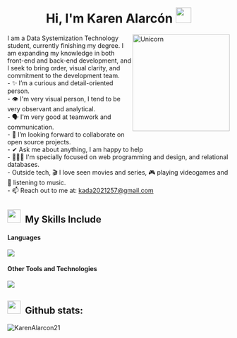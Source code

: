<h1 align="center">Hi, I'm Karen Alarcón <img src="https://media.giphy.com/media/hvRJCLFzcasrR4ia7z/giphy.gif" width="35"></h1>
<img align="right" width=220px alt="Unicorn" src="https://media0.giphy.com/media/v1.Y2lkPTc5MGI3NjExYnphamQwZHhyNXU2NGdyN3UyZzRxZ3p6dW9qdnJ0NzZjcDV5MXE3cCZlcD12MV9pbnRlcm5hbF9naWZfYnlfaWQmY3Q9Zw/VbnUQpnihPSIgIXuZv/giphy.gif"/>
I am a Data Systemization Technology student, currently finishing my degree. I am expanding my knowledge in both front-end and back-end development, and I seek to bring order, visual clarity, and commitment to the development team.<br>
- ✨ I’m a curious and detail-oriented person.<br>
- 👁️ I'm very visual person, I tend to be very observant and analytical.<br>
- 🗣️ I'm very good at teamwork and communication.<br>
- 👯 I’m looking forward to collaborate on open source projects.<br>
- ✔ Ask me about anything, I am happy to help<br>
- 👩🏽‍💻 I'm specially focused on web programming and design, and relational databases. <br>
- Outside tech, 🎬 I love seen movies and series, 🎮 playing videogames and 🎵 listening to music.<br>
- 📫 Reach out to me at: <a href="kada2021257@gmail.com">kada2021257@gmail.com</a>

## <img src="https://media2.giphy.com/media/v1.Y2lkPTc5MGI3NjExMDNsYmN5bWN1aHVjZWx0Y29yd2Z3ZGNkemQ4dmIyZjVteXdpbTh0dyZlcD12MV9pbnRlcm5hbF9naWZfYnlfaWQmY3Q9cw/M3GBQTUkTHIOIj91rv/giphy.gif" width="30" height="30" style="margin-right: 10px;">My Skills Include

<h4> Languages </h4>
<span> 
  <a href="https://skillicons.dev">
    <img src="https://skillicons.dev/icons?i=html,css,js,cpp,cs,python,java,mysql" />
  </a>
</span>
<h4> Other Tools and Technologies </h4>
<span>
 <a href="https://skillicons.dev">
    <img src="https://skillicons.dev/icons?i=git,github,figma,bootstrap,nodejs,vue,flask,dotnet,postgres,vscode,visualstudio,linux" />
  </a>
</span>

## <img src="https://media.giphy.com/media/iY8CRBdQXODJSCERIr/giphy.gif" width="30" height="30" style="margin-right: 10px;"><b>Github stats:</b>
<p><img align="left" src="https://github-readme-stats.vercel.app/api/top-langs?username=KarenAlarcon21&show_icons=true&theme=dark&locale=es&layout=compact&langs_count=10" alt="KarenAlarcon21" /></p>

<!--<h2>Github stats:</h2> 
[![](https://github-readme-stats.vercel.app/api?username=KarenAlarcon21&show_icons=true&theme=tokyonight&hide_border=true&locale=en)](https://github.com/KarenAlarcon21)
[![](https://github-readme-streak-stats.herokuapp.com/?user=KarenAlarcon21&theme=material-palenight)](https://github.com/KarenAlarcon21)
</div>-->
